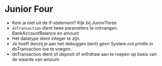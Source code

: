 # Junior Four

* Kom je niet uit de if-statement? Kijk bij JuniorThree
* `doTransaction` dient twee parameters te ontvangen. BankAccountBalance en amount
* Het datatype dient integer te zijn.
* Je hoeft (tenzij je aan het debuggen bent) geen System.out.println in doTransaction toe te voegen.
* doTransaction dient of deposit of withdraw aan te roepen op basis van de waarde van amount